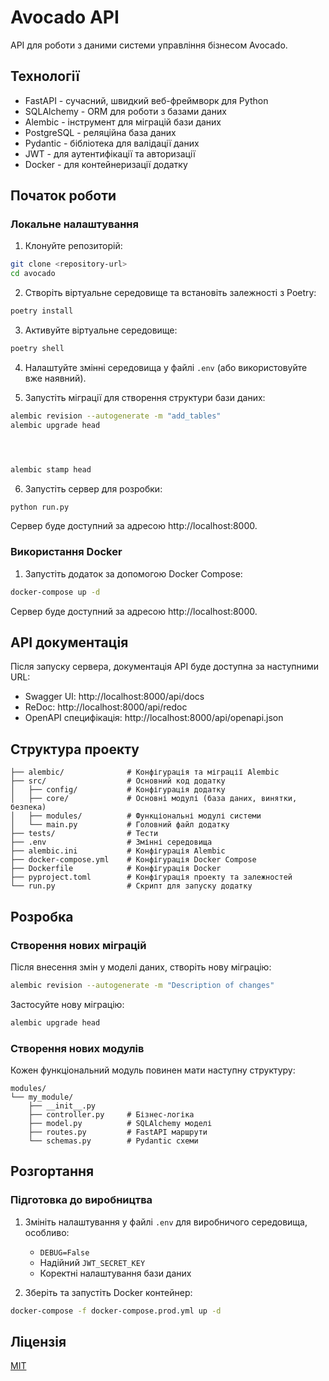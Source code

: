 # Avocado API

API для роботи з даними системи управління бізнесом Avocado.

## Технології

- FastAPI - сучасний, швидкий веб-фреймворк для Python
- SQLAlchemy - ORM для роботи з базами даних
- Alembic - інструмент для міграцій бази даних
- PostgreSQL - реляційна база даних
- Pydantic - бібліотека для валідації даних
- JWT - для аутентифікації та авторизації
- Docker - для контейнеризації додатку

## Початок роботи

### Локальне налаштування

1. Клонуйте репозиторій:
```bash
git clone <repository-url>
cd avocado
```

2. Створіть віртуальне середовище та встановіть залежності з Poetry:
```bash
poetry install
```

3. Активуйте віртуальне середовище:
```bash
poetry shell
```

4. Налаштуйте змінні середовища у файлі `.env` (або використовуйте вже наявний).



5. Запустіть міграції для створення структури бази даних:
```bash
alembic revision --autogenerate -m "add_tables"
alembic upgrade head




alembic stamp head
```

6. Запустіть сервер для розробки:
```bash
python run.py
```

Сервер буде доступний за адресою http://localhost:8000.

### Використання Docker

1. Запустіть додаток за допомогою Docker Compose:
```bash
docker-compose up -d
```

Сервер буде доступний за адресою http://localhost:8000.

## API документація

Після запуску сервера, документація API буде доступна за наступними URL:

- Swagger UI: http://localhost:8000/api/docs
- ReDoc: http://localhost:8000/api/redoc
- OpenAPI специфікація: http://localhost:8000/api/openapi.json

## Структура проекту

```
├── alembic/              # Конфігурація та міграції Alembic
├── src/                  # Основний код додатку
│   ├── config/           # Конфігурація додатку
│   ├── core/             # Основні модулі (база даних, винятки, безпека)
│   ├── modules/          # Функціональні модулі системи
│   └── main.py           # Головний файл додатку
├── tests/                # Тести
├── .env                  # Змінні середовища
├── alembic.ini           # Конфігурація Alembic
├── docker-compose.yml    # Конфігурація Docker Compose
├── Dockerfile            # Конфігурація Docker
├── pyproject.toml        # Конфігурація проекту та залежностей
└── run.py                # Скрипт для запуску додатку
```

## Розробка

### Створення нових міграцій

Після внесення змін у моделі даних, створіть нову міграцію:

```bash
alembic revision --autogenerate -m "Description of changes"
```

Застосуйте нову міграцію:

```bash
alembic upgrade head
```

### Створення нових модулів

Кожен функціональний модуль повинен мати наступну структуру:

```
modules/
└── my_module/
    ├── __init__.py
    ├── controller.py     # Бізнес-логіка
    ├── model.py          # SQLAlchemy моделі
    ├── routes.py         # FastAPI маршрути
    └── schemas.py        # Pydantic схеми
```

## Розгортання

### Підготовка до виробництва

1. Змініть налаштування у файлі `.env` для виробничого середовища, особливо:
   - `DEBUG=False`
   - Надійний `JWT_SECRET_KEY`
   - Коректні налаштування бази даних

2. Зберіть та запустіть Docker контейнер:
```bash
docker-compose -f docker-compose.prod.yml up -d
```




## Ліцензія

[MIT](LICENSE)
